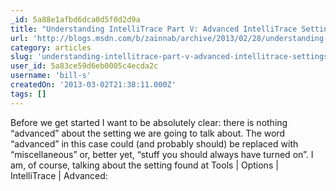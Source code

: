 ```yaml
---
_id: 5a88e1afbd6dca0d5f0d2d9a
title: "Understanding IntelliTrace Part V: Advanced IntelliTrace Settings"
url: 'http://blogs.msdn.com/b/zainnab/archive/2013/02/28/understanding-intellitrace-part-v-advanced-intellitrace-settings.aspx'
category: articles
slug: 'understanding-intellitrace-part-v-advanced-intellitrace-settings'
user_id: 5a83ce59d6eb0005c4ecda2c
username: 'bill-s'
createdOn: '2013-03-02T21:38:11.000Z'
tags: []
---
```


Before we get started I want to be absolutely clear: there is nothing “advanced” about the setting we are going to talk about. The word “advanced” in this case could (and probably should) be replaced with “miscellaneous” or, better yet, “stuff you should always have turned on”. I am, of course, talking about the setting found at Tools | Options | IntelliTrace | Advanced:
